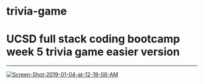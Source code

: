 # trivia-game
<h1>UCSD full stack coding bootcamp week 5 trivia game easier version</h1>
<hr>
<a href='https://rogueathletic.github.io/trivia-game/' target='_blank'>
  
  
  <img src='https://i.postimg.cc/5tzXGVvZ/Screen-Shot-2019-01-04-at-12-18-08-AM.png' border='0' alt='Screen-Shot-2019-01-04-at-12-18-08-AM'/></a>
